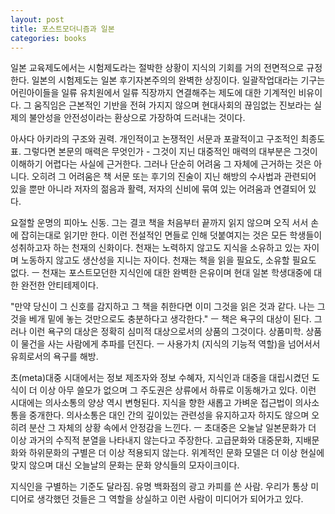 ```yaml
---
layout: post
title: 포스트모더니즘과 일본
categories: books
---
```


일본 교육제도에서는 시험제도라는 절박한 상황이 지식의 기회를 거의 전면적으로 규정한다. 일본의 시험제도는 일본 후기자본주의의 완벽한 상징이다. 일괄작업대라는 기구는 어린아이들을 일류 유치원에서 일류 직장까지 연결해주는 제도에 대한 기계적인 비유이다. 그 움직임은 근본적인 기반을 전혀 가지지 않으며 현대사회의 끊임없는 진보라는 실제의 불안성을 안전성이라는 환상으로 가장하여 드러내는 것이다.

아사다 아키라의 구조와 권력. 개인적이고 논쟁적인 서문과 포괄적이고 구조적인 최종도표. 그렇다면 본문의 매력은 무엇인가 - 그것이 지닌 대중적인 매력의 대부분은 그것이 이해하기 어렵다는 사실에 근거한다. 그러나 단순히 어려움 그 자체에 근거하는 것은 아니다. 오히려 그 어려움은 책 서문 또는 후기의 진술이 지닌 해방의 수사법과 관련되어 있을 뿐만 아니라 저자의 젊음과 활력, 저자의 신비에 묶여 있는 어려움과 연결되어 있다.

요절할 운명의 피아노 신동. 그는 결코 책을 처음부터 끝까지 읽지 않으며 오직 서서 손에 잡히는대로 읽기만 한다. 이런 전설적인 면들로 인해 덧붙여지는 것은 모든 학생들이 성취하고자 하는 천재의 신화이다. 천재는 노력하지 않고도 지식을 소유하고 있는 자이며 노동하지 않고도 생산성을 지니는 자이다. 천재는 책을 읽을 필요도, 소유할 필요도 없다. ㅡ 천재는 포스트모던한 지식인에 대한 완벽한 은유이며 현대 일본 학생대중에 대한 완전한 안티테제이다. 

"만약 당신이 그 신호를 감지하고 그 책을 취한다면 이미 그것을 읽은 것과 같다. 나는 그것을 베개 밑에 놓는 것만으로도 충분하다고 생각한다." ㅡ 책은 욕구의 대상이 된다. 그러나 이런 욕구의 대상은 정확히 심미적 대상으로서의 상품의 그것이다. 상품미학. 상품이 물건을 사는 사람에게 추파를 던진다. ㅡ 사용가치 (지식의 기능적 역할)을 넘어서서 유희로서의 욕구를 해방. 

초(meta)대중 시대에서는 정보 제조자와 정보 수혜자, 지식인과 대중을 대립시켰던 도식이 더 이상 아무 쓸모가 없으며 그 주도권은 상류에서 하류로 이동해가고 있다. 이런 시대에는 의사소통의 양상 역시 변형된다. 지식을 향한 새롭고 가벼운 접근법이 의사소통을 중개한다. 의사소통은 대인 간의 깊이있는 관련성을 유지하고자 하지도 않으며 오히려 분산 그 자체의 상황 속에서 안정감을 느낀다. ㅡ 초대중은 오눌날 일본문화가 더 이상 과거의 수직적 분열을 나타내지 않는다고 주장한다. 고급문화와 대중문화, 지배문화와 하위문화의 구별은 더 이상 적용되지 않는다. 위계적인 문화 모델은 더 이상 현실에 맞지 않으며 대신 오늘날의 문화는 문화 양식들의 모자이크이다. 

지식인을 구별하는 기준도 달라짐. 유명 백화점의 광고 카피를 쓴 사람. 우리가 통상 미디어로 생각했던 것들은 그 역할을 상실하고 이런 사람이 미디어가 되어가고 있다.